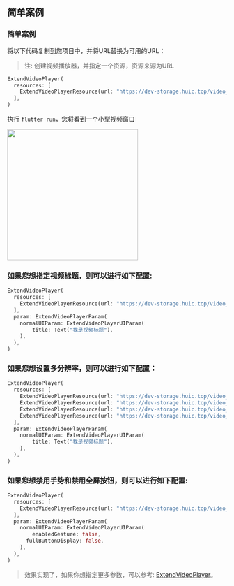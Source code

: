 ## 简单案例

### 简单案例

将以下代码复制到您项目中，并将URL替换为可用的URL：

> 注: 创建视频播放器，并指定一个资源，资源来源为URL

````dart
ExtendVideoPlayer(
  resources: [
    ExtendVideoPlayerResource(url: "https://dev-storage.huic.top/video_player_library/Video/Demo.mp4"),
  ],
)
````

执行 `flutter run`，您将看到一个小型视频窗口

<img src="images/small_window.png" width="300px"/>

### 如果您想指定视频标题，则可以进行如下配置: 

````dart
ExtendVideoPlayer(
  resources: [
    ExtendVideoPlayerResource(url: "https://dev-storage.huic.top/video_player_library/Video/Demo.mp4"),
  ],
  param: ExtendVideoPlayerParam(
  	normalUIParam: ExtendVideoPlayerUIParam(
    	title: Text("我是视频标题"),
    ),
  ),
)
````

### 如果您想设置多分辨率，则可以进行如下配置：

````dart
ExtendVideoPlayer(
  resources: [
    ExtendVideoPlayerResource(url: "https://dev-storage.huic.top/video_player_library/Video/Demo.mp4", label: Text("超清")),
    ExtendVideoPlayerResource(url: "https://dev-storage.huic.top/video_player_library/Video/Demo.mp4", label: Text("高清")),
    ExtendVideoPlayerResource(url: "https://dev-storage.huic.top/video_player_library/Video/Demo.mp4", label: Text("清晰")),
    ExtendVideoPlayerResource(url: "https://dev-storage.huic.top/video_player_library/Video/Demo.mp4", label: Text("流畅")),
  ],
  param: ExtendVideoPlayerParam(
  	normalUIParam: ExtendVideoPlayerUIParam(
    	title: Text("我是视频标题"),
    ),
  ),
)
````

### 如果您想禁用手势和禁用全屏按钮，则可以进行如下配置:

````dart
ExtendVideoPlayer(
  resources: [
    ExtendVideoPlayerResource(url: "https://dev-storage.huic.top/video_player_library/Video/Demo.mp4"),
  ],
  param: ExtendVideoPlayerParam(
  	normalUIParam: ExtendVideoPlayerUIParam(
    	enabledGesture: false,
      fullButtonDisplay: false,
    ),
  ),
)
````

> 效果实现了，如果你想指定更多参数，可以参考: [ExtendVideoPlayer](上手使用/ExtendVideoPlayer.md)。